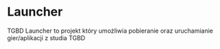 # Launcher
TGBD Launcher to projekt który umożliwia pobieranie oraz uruchamianie gier/aplikacji z studia TGBD
